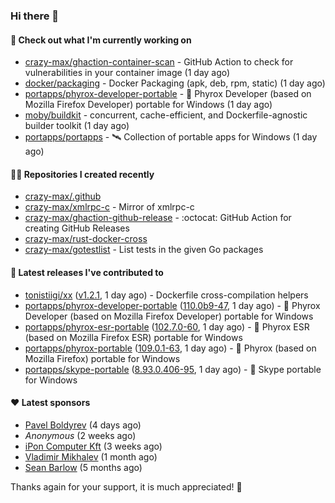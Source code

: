 ### Hi there 👋

#### 👷 Check out what I'm currently working on

- [crazy-max/ghaction-container-scan](https://github.com/crazy-max/ghaction-container-scan) - GitHub Action to check for vulnerabilities in your container image (1 day ago)
- [docker/packaging](https://github.com/docker/packaging) - Docker Packaging (apk, deb, rpm, static) (1 day ago)
- [portapps/phyrox-developer-portable](https://github.com/portapps/phyrox-developer-portable) - 🚀 Phyrox Developer (based on Mozilla Firefox Developer) portable for Windows (1 day ago)
- [moby/buildkit](https://github.com/moby/buildkit) - concurrent, cache-efficient, and Dockerfile-agnostic builder toolkit (1 day ago)
- [portapps/portapps](https://github.com/portapps/portapps) - 🛰 Collection of portable apps for Windows (1 day ago)

#### 👨‍💻 Repositories I created recently

- [crazy-max/.github](https://github.com/crazy-max/.github)
- [crazy-max/xmlrpc-c](https://github.com/crazy-max/xmlrpc-c) - Mirror of xmlrpc-c
- [crazy-max/ghaction-github-release](https://github.com/crazy-max/ghaction-github-release) - :octocat: GitHub Action for creating GitHub Releases
- [crazy-max/rust-docker-cross](https://github.com/crazy-max/rust-docker-cross)
- [crazy-max/gotestlist](https://github.com/crazy-max/gotestlist) - List tests in the given Go packages

#### 🚀 Latest releases I've contributed to

- [tonistiigi/xx](https://github.com/tonistiigi/xx) ([v1.2.1](https://github.com/tonistiigi/xx/releases/tag/v1.2.1), 1 day ago) - Dockerfile cross-compilation helpers
- [portapps/phyrox-developer-portable](https://github.com/portapps/phyrox-developer-portable) ([110.0b9-47](https://github.com/portapps/phyrox-developer-portable/releases/tag/110.0b9-47), 1 day ago) - 🚀 Phyrox Developer (based on Mozilla Firefox Developer) portable for Windows
- [portapps/phyrox-esr-portable](https://github.com/portapps/phyrox-esr-portable) ([102.7.0-60](https://github.com/portapps/phyrox-esr-portable/releases/tag/102.7.0-60), 1 day ago) - 🚀 Phyrox ESR (based on Mozilla Firefox ESR) portable for Windows
- [portapps/phyrox-portable](https://github.com/portapps/phyrox-portable) ([109.0.1-63](https://github.com/portapps/phyrox-portable/releases/tag/109.0.1-63), 1 day ago) - 🚀 Phyrox (based on Mozilla Firefox) portable for Windows
- [portapps/skype-portable](https://github.com/portapps/skype-portable) ([8.93.0.406-95](https://github.com/portapps/skype-portable/releases/tag/8.93.0.406-95), 1 day ago) - 🚀 Skype portable for Windows 

#### ❤️ Latest sponsors
- [Pavel Boldyrev](https://github.com/bpg) (4 days ago)
- _Anonymous_ (2 weeks ago)
- [iPon Computer Kft](https://github.com/iponcomputer) (3 weeks ago)
- [Vladimir Mikhalev](https://github.com/heyValdemar) (1 month ago)
- [Sean Barlow](https://github.com/woolrab6) (5 months ago)

Thanks again for your support, it is much appreciated! 🙏
